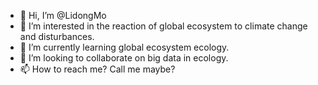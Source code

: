 - 👋 Hi, I’m @LidongMo
- 👀 I’m interested in the reaction of global ecosystem to climate change and disturbances.
- 🌱 I’m currently learning global ecosystem ecology.
- 💞️ I’m looking to collaborate on big data in ecology.
- 📫 How to reach me? Call me maybe?

<!---
LidongMo/LidongMo is a ✨ special ✨ repository because its `README.md` (this file) appears on your GitHub profile.
You can click the Preview link to take a look at your changes.
--->
